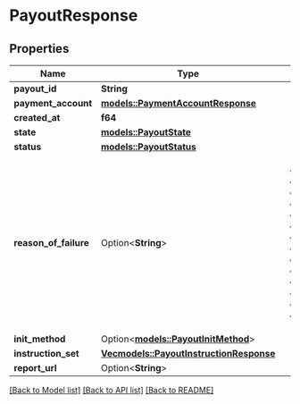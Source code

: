 # PayoutResponse

## Properties

Name | Type | Description | Notes
------------ | ------------- | ------------- | -------------
**payout_id** | **String** |  | 
**payment_account** | [**models::PaymentAccountResponse**](PaymentAccountResponse.md) |  | 
**created_at** | **f64** |  | 
**state** | [**models::PayoutState**](PayoutState.md) |  | 
**status** | [**models::PayoutStatus**](PayoutStatus.md) |  | 
**reason_of_failure** | Option<**String**> | <ul>  <li> INSUFFICIENT_BALANCE</li> <li> SOURCE_TRANSLATION</li> <li> SOURCE_NOT_UNIQUE</li> <li> SOURCE_NOT_FOUND</li> <li> SOURCE_TYPE_NOT_SUPPORTED</li> <li> EMPTY_SOURCE</li> <li> DESTINATION_TRANSLATION</li> <li> DESTINATION_NOT_UNIQUE</li> <li> DESTINATION_NOT_FOUND</li> <li> EMPTY_DESTINATION</li> <li> PARSING </li> <li> UNKNOWN</li> <li> FIREBLOCKS_CLIENT</li> <li> TRANSACTION_SUBMISSION</li> </ul>  | [optional]
**init_method** | Option<[**models::PayoutInitMethod**](PayoutInitMethod.md)> |  | [optional]
**instruction_set** | [**Vec<models::PayoutInstructionResponse>**](PayoutInstructionResponse.md) |  | 
**report_url** | Option<**String**> |  | [optional]

[[Back to Model list]](../README.md#documentation-for-models) [[Back to API list]](../README.md#documentation-for-api-endpoints) [[Back to README]](../README.md)


